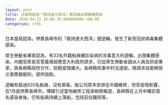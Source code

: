 ```yaml
---
layout: post
title: 日當局認為「歌詩達大西洋」號遊輪出現集體感染
date: 2020-04-22 16:06:35.000000000 +08:00
categories: rthk
---
```


日本當局認為，停靠長崎市的「歌詩達大西洋」號遊輪，發生了新型冠狀病毒集體感染。

厚生勞動省專家認為，有33名外籍船員確診染病的涉事意大利遊輪，出現集體感染，內閣官房長官菅義偉說應意大利政府請求，已從厚生勞動省調派人員及防疫專家，與長崎縣政府合作，防範疫情擴大。長崎縣知事中村法道說，將請求自衛隊按災害應變級別，提供協助。

遊輪有超過620名船員，沒有乘客。船公司原本安排在中國維修，但受疫情影響，在1月底停靠長崎市。傳媒引述當地維修工程承辦商報道，長崎縣在上月中確診首名感染者後，仍有船員持續上落船，包括前往醫院等。
